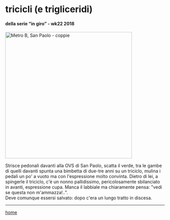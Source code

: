 # tricicli (e trigliceridi)    

#### della serie “in giro” - wk22 2018 
<img src="https://drive.google.com/uc?id=1FXFsdwXs9oTvb_Nwf0gxqOlDlo241U7j" alt="Metro B, San Paolo - coppie" width="400">    
<!--- interarete022.png --->  

Strisce pedonali davanti alla OVS di San Paolo, scatta il verde, tra le gambe di quelli davanti  spunta una bimbetta di due-tre anni su un triciclo, mulina i pedali un po' a vuoto ma con l'espressione molto convinta. Dietro di lei, a spingerle il triciclo, c'è un nonno pallidissimo, pericolosamente sbilanciato in avanti, espressione cupa. Manca il labbiale ma chiaramente pensa: "vedi se questa non m'ammazza!..".  
Deve comunque essersi salvato: dopo c'era un lungo tratto in discesa.  

---  
[home](/interarete.md) 

